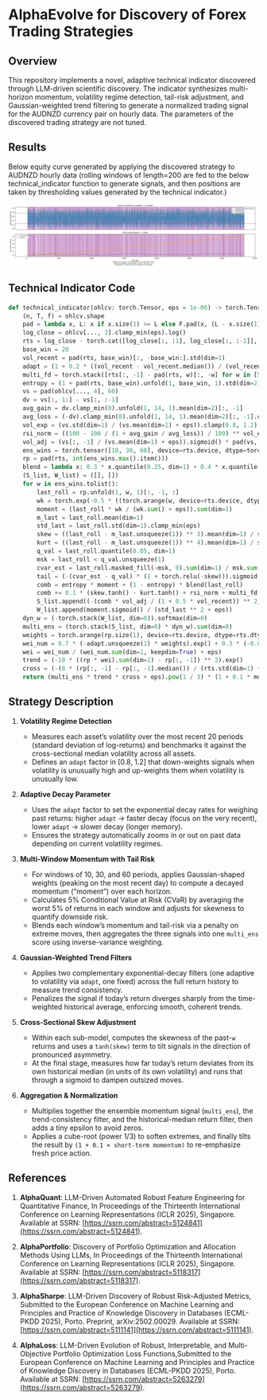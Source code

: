 # AlphaEvolve for Discovery of Forex Trading Strategies

## Overview

This repository implements a novel, adaptive technical indicator discovered through LLM-driven scientific discovery. The indicator synthesizes multi-horizon momentum, volatility regime detection, tail-risk adjustment, and Gaussian-weighted trend filtering to generate a normalized trading signal for the AUDNZD currency pair on hourly data. The parameters of the discovered trading strategy are not tuned.

## Results

Below equity curve generated by applying the discovered strategy to AUDNZD hourly data (rolling windows of length=200 are fed to the below technical_indicator function to generate signals, and then positions are taken by thresholding values generated by the technical indicator.)

![Strategy Results](strategy_result.png)

## Technical Indicator Code

```python
def technical_indicator(ohlcv: torch.Tensor, eps = 1e-06) -> torch.Tensor:
    (n, T, f) = ohlcv.shape
    pad = lambda x, L: x if x.size(1) >= L else F.pad(x, (L - x.size(1), 0), mode='replicate')
    log_close = ohlcv[..., 3].clamp_min(eps).log()
    rts = log_close - torch.cat([log_close[:, :1], log_close[:, :-1]], dim=1)
    base_win = 20
    vol_recent = pad(rts, base_win)[:, -base_win:].std(dim=1)
    adapt = (1 + 0.2 * ((vol_recent - vol_recent.median()) / (vol_recent.median() + eps))).clamp(0.8, 1.2)
    multi_fd = torch.stack([rts[:, -1] - pad(rts, w)[:, -w] for w in [5, 10, 20]], dim=0).mean(dim=0).tanh()
    entropy = (1 + pad(rts, base_win).unfold(1, base_win, 1).std(dim=2)).log().mean(dim=1).sigmoid()
    vs = pad(ohlcv[..., 4], 60)
    dv = vs[:, 1:] - vs[:, :-1]
    avg_gain = dv.clamp_min(0).unfold(1, 14, 1).mean(dim=2)[:, -1]
    avg_loss = (-dv).clamp_min(0).unfold(1, 14, 1).mean(dim=2)[:, -1].clamp_min(eps)
    vol_exp = (vs.std(dim=1) / (vs.mean(dim=1) + eps)).clamp(0.8, 1.2)
    rsi_norm = ((100 - 100 / (1 + avg_gain / avg_loss)) / 100) ** vol_exp
    vol_adj = (vs[:, -1] / (vs.mean(dim=1) + eps)).sigmoid() * pad(vs, 14).unfold(1, 14, 1).std(dim=2)[:, -1].sigmoid()
    ens_wins = torch.tensor([10, 30, 60], device=rts.device, dtype=torch.long)
    rp = pad(rts, int(ens_wins.max().item()))
    blend = lambda x: 0.3 * x.quantile(0.25, dim=1) + 0.4 * x.quantile(0.5, dim=1) + 0.3 * x.quantile(0.75, dim=1)
    (S_list, W_list) = ([], [])
    for w in ens_wins.tolist():
        last_roll = rp.unfold(1, w, 1)[:, -1, :]
        wk = torch.exp(-0.5 * ((torch.arange(w, device=rts.device, dtype=rts.dtype) - (w - 1)) / (w * 0.5 + eps)) ** 2)
        moment = (last_roll * wk / (wk.sum() + eps)).sum(dim=1)
        m_last = last_roll.mean(dim=1)
        std_last = last_roll.std(dim=1).clamp_min(eps)
        skew = ((last_roll - m_last.unsqueeze(1)) ** 3).mean(dim=1) / std_last ** 3
        kurt = ((last_roll - m_last.unsqueeze(1)) ** 4).mean(dim=1) / std_last ** 4 - 3
        q_val = last_roll.quantile(0.05, dim=1)
        msk = last_roll < q_val.unsqueeze(1)
        cvar_est = last_roll.masked_fill(~msk, 0).sum(dim=1) / msk.sum(dim=1).clamp_min(1)
        tail = (-(cvar_est - q_val) * (1 + torch.relu(-skew))).sigmoid()
        comb = entropy * moment + (1 - entropy) * blend(last_roll) 
        comb += 0.1 * (skew.tanh() - kurt.tanh() + rsi_norm + multi_fd.tanh())
        S_list.append((-(comb * vol_adj / (1 + 0.5 * vol_recent)) ** 2).exp() * tail * multi_fd.tanh().sigmoid())
        W_list.append(moment.sigmoid() / (std_last ** 2 + eps))
    dyn_w = (-torch.stack(W_list, dim=0)).softmax(dim=0)
    multi_ens = (torch.stack(S_list, dim=0) * dyn_w).sum(dim=0)
    weights = torch.arange(rp.size(1), device=rts.device, dtype=rts.dtype).unsqueeze(0)
    wei_num = 0.7 * (-adapt.unsqueeze(1) * weights).exp() + 0.3 * (-0.05 * weights).exp()
    wei = wei_num / (wei_num.sum(dim=1, keepdim=True) + eps)
    trend = (-10 * ((rp * wei).sum(dim=1) - rp[:, -1]) ** 2).exp() 
    cross = (-(8 * (rp[:, -1] - rp[:, -1].median()) / (rts.std(dim=1) + eps))).sigmoid()
    return (multi_ens * trend * cross + eps).pow(1 / 3) * (1 + 0.1 * multi_fd)
```

## Strategy Description

1. **Volatility Regime Detection**

   - Measures each asset’s volatility over the most recent 20 periods (standard deviation of log-returns) and benchmarks it against the cross-sectional median volatility across all assets.  
   - Defines an `adapt` factor in [0.8, 1.2] that down-weights signals when volatility is unusually high and up-weights them when volatility is unusually low.

2. **Adaptive Decay Parameter**

   - Uses the `adapt` factor to set the exponential decay rates for weighing past returns: higher `adapt` → faster decay (focus on the very recent), lower `adapt` → slower decay (longer memory).  
   - Ensures the strategy automatically zooms in or out on past data depending on current volatility regimes.

3. **Multi-Window Momentum with Tail Risk**

   - For windows of 10, 30, and 60 periods, applies Gaussian-shaped weights (peaking on the most recent day) to compute a decayed momentum (“moment”) over each horizon.  
   - Calculates 5% Conditional Value at Risk (CVaR) by averaging the worst 5% of returns in each window and adjusts for skewness to quantify downside risk.  
   - Blends each window’s momentum and tail-risk via a penalty on extreme moves, then aggregates the three signals into one `multi_ens` score using inverse-variance weighting.

4. **Gaussian-Weighted Trend Filters**

   - Applies two complementary exponential-decay filters (one adaptive to volatility via `adapt`, one fixed) across the full return history to measure trend consistency.  
   - Penalizes the signal if today’s return diverges sharply from the time-weighted historical average, enforcing smooth, coherent trends.

5. **Cross-Sectional Skew Adjustment**

   - Within each sub-model, computes the skewness of the past-`w` returns and uses a `tanh(skew)` term to tilt signals in the direction of pronounced asymmetry.  
   - At the final stage, measures how far today’s return deviates from its own historical median (in units of its own volatility) and runs that through a sigmoid to dampen outsized moves.

6. **Aggregation & Normalization**

   - Multiplies together the ensemble momentum signal (`multi_ens`), the trend-consistency filter, and the historical-median return filter, then adds a tiny epsilon to avoid zeros.  
   - Applies a cube-root (power 1/3) to soften extremes, and finally tilts the result by `(1 + 0.1 × short-term momentum)` to re-emphasize fresh price action.

## References

1. **AlphaQuant**: LLM-Driven Automated Robust Feature Engineering for Quantitative Finance, In Proceedings of the Thirteenth International Conference on Learning Representations (ICLR 2025), Singapore. Available at SSRN: [https://ssrn.com/abstract=5124841](https://ssrn.com/abstract=5124841).

2. **AlphaPortfolio**: Discovery of Portfolio Optimization and Allocation Methods Using LLMs, In Proceedings of the Thirteenth International Conference on Learning Representations (ICLR 2025), Singapore. Available at SSRN: [https://ssrn.com/abstract=5118317](https://ssrn.com/abstract=5118317).

3. **AlphaSharpe**: LLM-Driven Discovery of Robust Risk-Adjusted Metrics, Submitted to the European Conference on Machine Learning and Principles and Practice of Knowledge Discovery in Databases (ECML-PKDD 2025), Porto. Preprint, arXiv:2502.00029. Available at SSRN: [https://ssrn.com/abstract=5111141](https://ssrn.com/abstract=5111141). 

4. **AlphaLoss**: LLM-Driven Evolution of Robust, Interpretable, and Multi-Objective Portfolio Optimization Loss Functions,Submitted to the European Conference on Machine Learning and Principles and Practice of Knowledge Discovery in Databases (ECML-PKDD 2025), Porto. Available at SSRN: [https://ssrn.com/abstract=5263279](https://ssrn.com/abstract=5263279).
